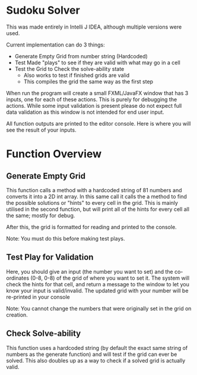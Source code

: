 # Sudoku Solver

This was made entirely in Intelli J IDEA, although multiple versions were used.

Current implementation can do 3 things:
 - Generate Empty Grid from number string (Hardcoded)
 - Test Made "plays" to see if they are valid with what may go in a cell
 - Test the Grid to Check the solve-ability state
      - Also works to test if finished grids are valid
      - This compiles the grid the same way as the first step

When run the program will create a small FXML/JavaFX window that has 3 inputs, one for each of these actions. This is purely for debugging the actions. 
While some input validation is present please do not expect full data validation as this window is not intended for end user input.

All function outputs are printed to the editor console. Here is where you will see the result of your inputs.

# Function Overview

## Generate Empty Grid 

This function calls a method with a hardcoded string of 81 numbers and converts it into a 2D int array. 
In this same call it calls the a method to find the possible solutions or "hints" to every cell in the grid. This is mainly utilised in the second function,
but will print all of the hints for every cell all the same; mostly for debug.

After this, the grid is formatted for reading and printed to the console.

Note: You must do this before making test plays.

## Test Play for Validation

Here, you should give an input (the number you want to set) and the co-ordinates (0-8, 0-8) of the grid of where you want to set it.
The system will check the hints for that cell, and return a message to the window to let you know your input is valid/invalid.
The updated grid with your number will be re-printed in your console 

Note: You cannot change the numbers that were originally set in the grid on creation.

## Check Solve-ability

This function uses a hardcoded string (by default the exact same string of numbers as the generate function) and will test if the grid can ever be solved.
This also doubles up as a way to check if a solved grid is actually valid.
